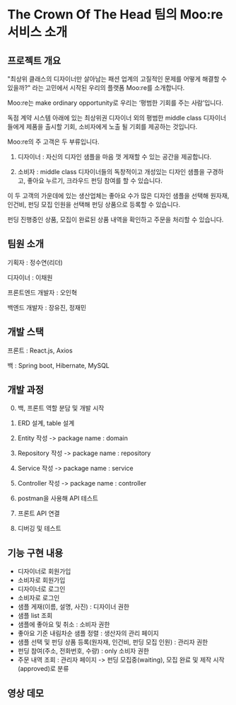 # The Crown Of The Head 팀의 Moo:re 서비스 소개

## 프로젝트 개요
"최상위 클래스의 디자이너만 살아남는 패션 업계의 고질적인 문제를 어떻게 해결할 수 있을까?" 라는 고민에서 시작된 우리의 플랫폼 Moo:re를 소개합니다.


Moo:re는 make ordinary opportunity로 우리는 ‘평범한 기회를 주는 사람’입니다.


독점 계약 시스템 아래에 있는 최상위권 디자이너 외의 평범한 middle class 디자이너들에게 제품을 출시할 기회, 소비자에게 노출 될 기회를 제공하는 것입니다. 







Moo:re의 주 고객은 두 부류입니다. 


1. 디자이너 : 자신의 디자인 샘플을 마음 껏 게재할 수 있는 공간을 제공합니다. 


2. 소비자 : middle class 디자이너들의 독창적이고 개성있는 디자인 샘플을 구경하고, 좋아요 누르기, 크라우드 펀딩 참여를 할 수 있습니다.






이 두 고객의 가운데에 있는 생산업체는 좋아요 수가 많은 디자인 샘플을 선택해 원자재, 인건비, 펀딩 모집 인원을 선택해 펀딩 상품으로 등록할 수 있습니다.


펀딩 진행중인 상품, 모집이 완료된 상품 내역을 확인하고 주문을 처리할 수 있습니다. 



## 팀원 소개
기획자 : 정수연(리더)


디자이너 : 이채원


프론트엔드 개발자 : 오인혁


백엔드 개발자 : 장유진, 정재민



## 개발 스택
프론트 : React.js, Axios


백 : Spring boot, Hibernate, MySQL



## 개발 과정
0. 백, 프론트 역할 분담 및 개발 시작


1. ERD 설계, table 설계


2. Entity 작성 -> package name : domain


3. Repository 작성 -> package name : repository


4. Service 작성 -> package name : service


5. Controller 작성 -> package name : controller


6. postman을 사용해 API 테스트


7. 프론트 API 연결


8. 디버깅 및 테스트



## 기능 구현 내용
- 디자이너로 회원가입
- 소비자로 회원가입
- 디자이너로 로그인
- 소비자로 로그인
- 샘플 게재(이름, 설명, 사진) : 디자이너 권한
- 샘플 list 조회
- 샘플에 좋아요 및 취소 : 소비자 권한
- 좋아요 기준 내림차순 샘플 정렬 : 생산자의 관리 페이지
- 샘플 선택 및 펀딩 상품 등록(원자재, 인건비, 펀딩 모집 인원) : 관리자 권한
- 펀딩 참여(주소, 전화번호, 수량) : only 소비자 권한
- 주문 내역 조회 : 관리자 페이지 -> 펀딩 모집중(waiting), 모집 완료 및 제작 시작(approved)로 분류





## 영상 데모
